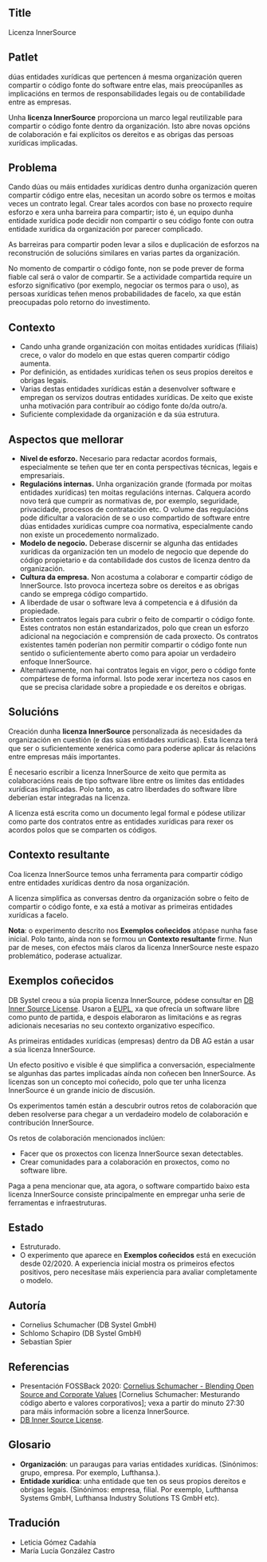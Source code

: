 ## Title

Licenza InnerSource

## Patlet

dúas entidades xurídicas que pertencen á mesma organización queren compartir o código fonte do software entre elas, mais preocúpanlles as implicacións en termos de responsabilidades legais ou de contabilidade entre as empresas.

Unha **licenza InnerSource** proporciona un marco legal reutilizable para compartir o código fonte dentro da organización. Isto abre novas opcións de colaboración e fai explícitos os dereitos e as obrigas das persoas xurídicas implicadas.

## Problema

Cando dúas ou máis entidades xurídicas dentro dunha organización queren compartir código entre elas, necesitan un acordo sobre os termos e moitas veces un contrato legal. Crear tales acordos con base no proxecto require esforzo e xera unha barreira para compartir; isto é, un equipo dunha entidade xurídica pode decidir non compartir o seu código fonte con outra entidade xurídica da organización por parecer complicado.

As barreiras para compartir poden levar a silos e duplicación de esforzos na reconstrución de solucións similares en varias partes da organización.

No momento de compartir o código fonte, non se pode prever de forma fiable cal será o valor de compartir. Se a actividade compartida require un esforzo significativo (por exemplo, negociar os termos para o uso), as persoas xurídicas teñen menos probabilidades de facelo, xa que están preocupadas polo retorno do investimento.

## Contexto

- Cando unha grande organización con moitas entidades xurídicas (filiais) crece, o valor do modelo en que estas queren compartir código aumenta.
- Por definición, as entidades xurídicas teñen os seus propios dereitos e obrigas legais.
- Varias destas entidades xurídicas están a desenvolver software e empregan os servizos doutras entidades xurídicas. De xeito que existe unha motivación para contribuír ao código fonte do/da outro/a.
- Suficiente complexidade da organización e da súa estrutura.

## Aspectos que mellorar

- **Nivel de esforzo.** Necesario para redactar acordos formais, especialmente se teñen que ter en conta perspectivas técnicas, legais e empresariais.
- **Regulacións internas.** Unha organización grande (formada por moitas entidades xurídicas) ten moitas regulacións internas. Calquera acordo novo terá que cumprir as normativas de, por exemplo, seguridade, privacidade, procesos de contratación etc. O volume das regulacións pode dificultar a valoración de se o uso compartido de software entre dúas entidades xurídicas cumpre coa normativa, especialmente cando non existe un procedemento normalizado.
- **Modelo de negocio.** Deberase discernir se algunha das entidades xurídicas da organización ten un modelo de negocio que depende do código propietario e da contabilidade dos custos de licenza dentro da organización.
- **Cultura da empresa.** Non acostuma a colaborar e compartir código de InnerSource. Isto provoca incerteza sobre os dereitos e as obrigas cando se emprega código compartido.
- A liberdade de usar o software leva á competencia e á difusión da propiedade.
- Existen contratos legais para cubrir o feito de compartir o código fonte. Estes contratos non están estandarizados, polo que crean un esforzo adicional na negociación e comprensión de cada proxecto. Os contratos existentes tamén poderían non permitir compartir o código fonte nun sentido o suficientemente aberto como para apoiar un verdadeiro enfoque InnerSource.
- Alternativamente, non hai contratos legais en vigor, pero o código fonte compártese de forma informal. Isto pode xerar incerteza nos casos en que se precisa claridade sobre a propiedade e os dereitos e obrigas.

## Solucións

Creación dunha **licenza InnerSource** personalizada ás necesidades da organización en cuestión (e das súas entidades xurídicas). Esta licenza terá que ser o suficientemente xenérica como para poderse aplicar ás relacións entre empresas máis importantes.

É necesario escribir a licenza InnerSource de xeito que permita as colaboracións reais de tipo software libre entre os límites das entidades xurídicas implicadas. Polo tanto, as catro liberdades do software libre deberían estar integradas na licenza.

A licenza está escrita como un documento legal formal e pódese utilizar como parte dos contratos entre as entidades xurídicas para rexer os acordos polos que se comparten os códigos.

## Contexto resultante

Coa licenza InnerSource temos unha ferramenta para compartir código entre entidades xurídicas dentro da nosa organización.

A licenza simplifica as conversas dentro da organización sobre o feito de compartir o código fonte, e xa está a motivar as primeiras entidades xurídicas a facelo.

**Nota**: o experimento descrito nos **Exemplos coñecidos** atópase nunha fase inicial. Polo tanto, aínda non se formou un **Contexto resultante** firme. Nun par de meses, con efectos máis claros da licenza InnerSource neste espazo problemático, poderase actualizar.

## Exemplos coñecidos

DB Systel creou a súa propia licenza InnerSource, pódese consultar en [DB Inner Source License][db-inner-source-license]. Usaron a [EUPL][eupl], xa que ofrecía un software libre como punto de partida, e despois elaboraron as limitacións e as regras adicionais necesarias no seu contexto organizativo específico.

As primeiras entidades xurídicas (empresas) dentro da DB AG están a usar a súa licenza InnerSource.

Un efecto positivo e visible é que simplifica a conversación, especialmente se algunhas das partes implicadas aínda non coñecen ben InnerSource. As licenzas son un concepto moi coñecido, polo que ter unha licenza InnerSource é un grande inicio de discusión.

Os experimentos tamén están a descubrir outros retos de colaboración que deben resolverse para chegar a un verdadeiro modelo de colaboración e contribución InnerSource.

Os retos de colaboración mencionados inclúen:

- Facer que os proxectos con licenza InnerSource sexan detectables.
- Crear comunidades para a colaboración en proxectos, como no software libre.

Paga a pena mencionar que, ata agora, o software compartido baixo esta licenza InnerSource consiste principalmente en empregar unha serie de ferramentas e infraestruturas.

## Estado

* Estruturado.
* O experimento que aparece en **Exemplos coñecidos** está en execución desde 02/2020. A experiencia inicial mostra os primeiros efectos positivos, pero necesítase máis experiencia para avaliar completamente o modelo.

## Autoría

- Cornelius Schumacher (DB Systel GmbH)
- Schlomo Schapiro (DB Systel GmbH)
- Sebastian Spier

## Referencias

- Presentación FOSSBack 2020: [Cornelius Schumacher - Blending Open Source and Corporate Values](https://youtu.be/hikC6U8X_Ec) [Cornelius Schumacher: Mesturando código aberto e valores corporativos]; vexa a partir do minuto 27:30 para máis información sobre a licenza InnerSource.
- [DB Inner Source License][db-inner-source-license].

## Glosario

- **Organización**: un paraugas para varias entidades xurídicas. (Sinónimos: grupo, empresa. Por exemplo, Lufthansa.).
- **Entidade xurídica**: unha entidade que ten os seus propios dereitos e obrigas legais. (Sinónimos: empresa, filial. Por exemplo, Lufthansa Systems GmbH, Lufthansa Industry Solutions TS GmbH etc).

[db-inner-source-license]: https://github.com/dbsystel/open-source-policies/tree/master/inner-source-license
[eupl]: https://joinup.ec.europa.eu/collection/eupl/eupl-text-eupl-12

## Tradución

- Leticia Gómez Cadahía
- María Lucía González Castro
